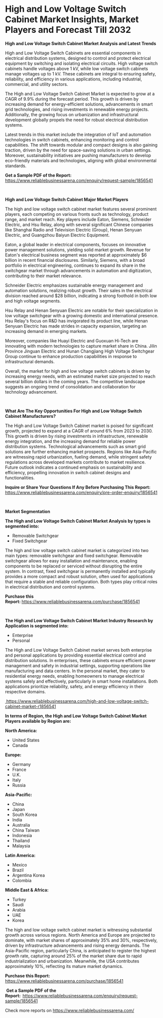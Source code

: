 <p><h1>High and Low Voltage Switch Cabinet Market Insights, Market Players and Forecast Till 2032</h1></p><p><strong>High and Low Voltage Switch Cabinet Market Analysis and Latest Trends</strong></p>
<p><p>High and Low Voltage Switch Cabinets are essential components in electrical distribution systems, designed to control and protect electrical equipment by switching and isolating electrical circuits. High voltage switch cabinets handle voltages above 1 kV, while low voltage switch cabinets manage voltages up to 1 kV. These cabinets are integral to ensuring safety, reliability, and efficiency in various applications, including industrial, commercial, and utility sectors.</p><p>The High and Low Voltage Switch Cabinet Market is expected to grow at a CAGR of 9.9% during the forecast period. This growth is driven by increasing demand for energy-efficient solutions, advancements in smart grid technologies, and rising investments in renewable energy projects. Additionally, the growing focus on urbanization and infrastructural development globally propels the need for robust electrical distribution systems.</p><p>Latest trends in this market include the integration of IoT and automation technologies in switch cabinets, enhancing monitoring and control capabilities. The shift towards modular and compact designs is also gaining traction, driven by the need for space-saving solutions in urban settings. Moreover, sustainability initiatives are pushing manufacturers to develop eco-friendly materials and technologies, aligning with global environmental standards.</p></p>
<p><strong>Get a Sample PDF of the Report:&nbsp;</strong> <a href="https://www.reliablebusinessarena.com/enquiry/request-sample/1856541?utm_campaign=1891&utm_medium=2&utm_source=Github&utm_content=ia&utm_term=27032025&utm_id=high-and-low-voltage-switch-cabinet">https://www.reliablebusinessarena.com/enquiry/request-sample/1856541</a></p>
<p>&nbsp;</p>
<p><strong>High and Low Voltage Switch Cabinet Major Market Players</strong></p>
<p><p>The high and low voltage switch cabinet market features several prominent players, each competing on various fronts such as technology, product range, and market reach. Key players include Eaton, Siemens, Schneider Electric, and Hsu Relay, along with several significant Chinese companies like Shanghai Radio and Television Electric (Group), Henan Senyuan Electric, and Guangzhou Baiyun Electric Equipment.</p><p>Eaton, a global leader in electrical components, focuses on innovative power management solutions, yielding solid market growth. Revenue for Eaton's electrical business segment was reported at approximately $6 billion in recent financial disclosures. Similarly, Siemens, with a broad portfolio in electrical engineering, continues to expand its share in the switchgear market through advancements in automation and digitization, contributing to their market relevance.</p><p>Schneider Electric emphasizes sustainable energy management and automation solutions, realizing robust growth. Their sales in the electrical division reached around $28 billion, indicating a strong foothold in both low and high voltage segments. </p><p>Hsu Relay and Henan Senyuan Electric are notable for their specialization in low voltage switchgear with a growing domestic and international presence. Hsu Relay's focus on R&D has invigorated its product line, while Henan Senyuan Electric has made strides in capacity expansion, targeting an increasing demand in emerging markets.</p><p>Moreover, companies like Huayi Electric and Guoxuan Hi-Tech are innovating with modern technologies to capture market share in China. Jilin Province Jinguan Electric and Hunan Changjiang High Voltage Switchgear Group continue to enhance production capabilities in response to infrastructural demands.</p><p>Overall, the market for high and low voltage switch cabinets is driven by increasing energy needs, with an estimated market size projected to reach several billion dollars in the coming years. The competitive landscape suggests an ongoing trend of consolidation and collaboration for technology advancement.</p></p>
<p>&nbsp;</p>
<p><strong>What Are The Key Opportunities For High and Low Voltage Switch Cabinet Manufacturers?</strong></p>
<p><p>The High and Low Voltage Switch Cabinet market is poised for significant growth, projected to expand at a CAGR of around 6% from 2023 to 2030. This growth is driven by rising investments in infrastructure, renewable energy integration, and the increasing demand for reliable power distribution systems. Technological advancements such as smart grid solutions are further enhancing market prospects. Regions like Asia-Pacific are witnessing rapid urbanization, fueling demand, while stringent safety regulations across developed markets contribute to market resilience. Future outlook indicates a continued emphasis on sustainability and efficiency, propelling innovation in switch cabinet designs and functionalities.</p></p>
<p><strong>Inquire or Share Your Questions If Any Before Purchasing This Report:</strong> <a href="https://www.reliablebusinessarena.com/enquiry/pre-order-enquiry/1856541?utm_campaign=1891&utm_medium=2&utm_source=Github&utm_content=ia&utm_term=27032025&utm_id=high-and-low-voltage-switch-cabinet">https://www.reliablebusinessarena.com/enquiry/pre-order-enquiry/1856541</a></p>
<p>&nbsp;</p>
<p><strong>Market Segmentation</strong></p>
<p><strong>The High and Low Voltage Switch Cabinet Market Analysis by types is segmented into:</strong></p>
<p><ul><li>Removable Switchgear</li><li>Fixed Switchgear</li></ul></p>
<p><p>The high and low voltage switch cabinet market is categorized into two main types: removable switchgear and fixed switchgear. Removable switchgear allows for easy installation and maintenance, enabling components to be replaced or serviced without disrupting the entire system. In contrast, fixed switchgear is permanently installed and typically provides a more compact and robust solution, often used for applications that require a stable and reliable configuration. Both types play critical roles in electrical distribution and control systems.</p></p>
<p><strong>Purchase this Report:&nbsp;</strong><a href="https://www.reliablebusinessarena.com/purchase/1856541?utm_campaign=1891&utm_medium=2&utm_source=Github&utm_content=ia&utm_term=27032025&utm_id=high-and-low-voltage-switch-cabinet">https://www.reliablebusinessarena.com/purchase/1856541</a></p>
<p>&nbsp;</p>
<p><strong>The High and Low Voltage Switch Cabinet Market Industry Research by Application is segmented into:</strong></p>
<p><ul><li>Enterprise</li><li>Personal</li></ul></p>
<p><p>The High and Low Voltage Switch Cabinet market serves both enterprise and personal applications by providing essential electrical control and distribution solutions. In enterprises, these cabinets ensure efficient power management and safety in industrial settings, supporting operations like manufacturing and data centers. In the personal market, they cater to residential energy needs, enabling homeowners to manage electrical systems safely and effectively, particularly in smart home installations. Both applications prioritize reliability, safety, and energy efficiency in their respective domains.</p></p>
<p><a href="https://www.reliablebusinessarena.com/high-and-low-voltage-switch-cabinet-market-r1856541?utm_campaign=1891&utm_medium=2&utm_source=Github&utm_content=ia&utm_term=27032025&utm_id=high-and-low-voltage-switch-cabinet">&nbsp;https://www.reliablebusinessarena.com/high-and-low-voltage-switch-cabinet-market-r1856541</a></p>
<p><strong>In terms of Region, the High and Low Voltage Switch Cabinet Market Players available by Region are:</strong></p>
<p>
    <p> <strong> North America: </strong>
        <ul>
            <li>United States</li>
            <li>Canada</li>
        </ul>
        </p> 
    <p> <strong> Europe: </strong>
        <ul>
            <li>Germany</li>
            <li>France</li>
            <li>U.K.</li>
            <li>Italy</li>
            <li>Russia</li>
        </ul>
        </p> 
    <p> <strong> Asia-Pacific: </strong>
        <ul>
            <li>China</li>
            <li>Japan</li>
            <li>South Korea</li>
            <li>India</li>
            <li>Australia</li>
            <li>China Taiwan</li>
            <li>Indonesia</li>
            <li>Thailand</li>
            <li>Malaysia</li>
        </ul>
        </p> 
    <p> <strong> Latin America: </strong>
        <ul>
            <li>Mexico</li>
            <li>Brazil</li>
            <li>Argentina Korea</li>
            <li>Colombia</li>
        </ul>
        </p> 
    <p> <strong> Middle East & Africa: </strong>
        <ul>
            <li>Turkey</li>
            <li>Saudi</li>
            <li>Arabia</li>
            <li>UAE</li>
            <li>Korea</li>
        </ul>
    </p>
    </p>
<p><p>The high and low voltage switch cabinet market is witnessing substantial growth across various regions. North America and Europe are projected to dominate, with market shares of approximately 35% and 30%, respectively, driven by infrastructure advancements and rising energy demands. The Asia-Pacific region, particularly China, is anticipated to register the highest growth rate, capturing around 25% of the market share due to rapid industrialization and urbanization. Meanwhile, the USA contributes approximately 10%, reflecting its mature market dynamics.</p></p>
<p><strong>Purchase this Report: </strong><a href="https://www.reliablebusinessarena.com/purchase/1856541?utm_campaign=1891&utm_medium=2&utm_source=Github&utm_content=ia&utm_term=27032025&utm_id=high-and-low-voltage-switch-cabinet">https://www.reliablebusinessarena.com/purchase/1856541</a></p>
<p>&nbsp;<strong>Get a Sample PDF of the Report:&nbsp;&nbsp;</strong><a href="https://www.reliablebusinessarena.com/enquiry/request-sample/1856541?utm_campaign=1891&utm_medium=2&utm_source=Github&utm_content=ia&utm_term=27032025&utm_id=high-and-low-voltage-switch-cabinet">https://www.reliablebusinessarena.com/enquiry/request-sample/1856541</a></p>
<p><strong></strong></p>
<p>Check more reports on <a href="https://www.reliablebusinessarena.com/?utm_campaign=1891&utm_medium=2&utm_source=Github&utm_content=ia&utm_term=27032025&utm_id=high-and-low-voltage-switch-cabinet">https://www.reliablebusinessarena.com/</a></p>